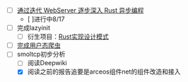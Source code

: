 - [ ] [通过迭代 WebServer 逐步深入 Rust 异步编程](https://blog.windeye.top/rust_async/learningrustasyncwithwebserver/?accessToken=eyJhbGciOiJIUzI1NiIsImtpZCI6ImRlZmF1bHQiLCJ0eXAiOiJKV1QifQ.eyJleHAiOjE3NDg5NjI5MTEsImZpbGVHVUlEIjoiS2xrS3ZlZ1pvZXVkdzdxZCIsImlhdCI6MTc0ODk2MjYxMSwiaXNzIjoidXBsb2FkZXJfYWNjZXNzX3Jlc291cmNlIiwicGFhIjoiYWxsOmFsbDoiLCJ1c2VySWQiOjU5Nzc4NDgzfQ.GX98Xprf1JF8HOn9W5ouCMDnokWpUOOGtp1pRA3dqmc)
	- [ ]进行中8/17
- [ ] 完成lazyinit
	- [ ] 衍生项目：[Rust实现设计模式]()
- [ ] [完成用户态爬虫](https://github.com/Levio-z/async-scrape)
- [ ] smoltcp初步分析
	- [ ] 阅读Deepwiki
	- [x] 阅读之前的报告追要是arceos组件net的组件改造和接入
